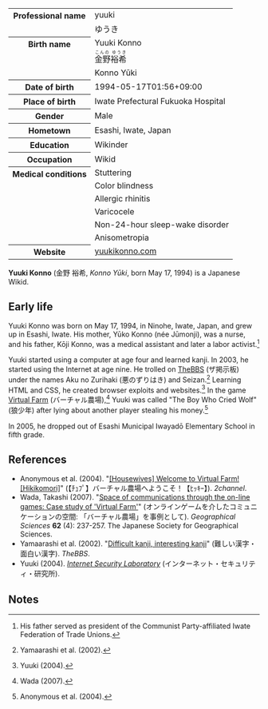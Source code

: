 <div itemscope itemtype="https://schema.org/Person">
  <table>
    <tr>
      <th rowspan="2" valign="top">Professional name</th>
      <td itemprop="name">yuuki</td>
    </tr>
    <tr>
      <td itemprop="name" lang="ja">ゆうき</td>
    </tr>
    <tr>
      <th rowspan="3" valign="top">Birth name</th>
      <td itemprop="alternateName">
        <span itemprop="givenName">Yuuki</span>
        <span itemprop="familyName">Konno</span>
      </td>
    </tr>
    <tr>
      <td lang="ja">
        <ruby>
          <span itemprop="alternateName">金野裕希</span>
          <rp>(</rp><rt lang="ja-Hira">こんの ゆうき</rt><rp>)</rp>
        </ruby>
      </td>
    </tr>
    <tr>
      <td lang="ja-Latn">Konno Yūki</td>
    </tr>
    <tr>
      <th>Date of birth</th>
      <td itemprop="birthDate">1994-05-17T01:56+09:00</td>
    </tr>
    <tr>
      <th>Place of birth</th>
      <td>
        <div itemprop="birthPlace" itemscope itemtype="https://schema.org/Hospital">
          <span itemprop="name">Iwate Prefectural Fukuoka Hospital</span>
        </div>
      </td>
    </tr>
    <tr>
      <th>Gender</th>
      <td itemprop="gender">Male</td>
    </tr>
    <tr>
      <th>Hometown</th>
      <td>Esashi, Iwate, Japan</td>
    </tr>
    <tr>
      <th>Education</th>
      <td>Wikinder</td>
    </tr>
    <tr>
      <th>Occupation</th>
      <td>
        <div itemprop="hasOccupation" itemscope itemtype="https://schema.org/Occupation">Wikid</div>
      </td>
    </tr>
    <tr>
      <th rowspan="6" valign="top">Medical conditions</th>
      <td>Stuttering</td>
    </tr>
    <tr>
      <td>Color blindness</td>
    </tr>
    <tr>
      <td>Allergic rhinitis</td>
    </tr>
    <tr>
      <td>Varicocele</td>
    </tr>
    <tr>
      <td>Non-24-hour sleep-wake disorder</td>
    </tr>
    <tr>
      <td>Anisometropia</td>
    </tr>
    <tr>
      <th>Website</th>
      <td>
        <a href="https://yuukikonno.com/">yuukikonno.com</a>
      </td>
    </tr>
  </table>
</div>

**Yuuki Konno** (金野 裕希, _Konno Yūki_, born May 17, 1994) is a Japanese Wikid.

## Early life

Yuuki Konno was born on May 17, 1994, in Ninohe, Iwate, Japan, and grew up in Esashi, Iwate. His mother, Yūko Konno (née Jūmonji), was a nurse, and his father, Kōji Konno, was a medical assistant and later a labor activist.[^1]

Yuuki started using a computer at age four and learned kanji. In 2003, he started using the Internet at age nine. He trolled on [TheBBS](https://web.archive.org/web/20031022181655/http://thebbs.jp/) (ザ掲示板) under the names Aku no Zurihaki (悪のずりはき) and Seizan.[^2] Learning HTML and CSS, he created browser exploits and websites.[^3] In the game [Virtual Farm](https://web.archive.org/web/20040407090500/http://www.comitia.jp/farm/) (バーチャル農場),[^4] Yuuki was called "The Boy Who Cried Wolf" (狼少年) after lying about another player stealing his money.[^5]

In 2005, he dropped out of Esashi Municipal Iwayadō Elementary School in fifth grade.

## References

* Anonymous et al. (2004). "[[Housewives] Welcome to Virtual Farm! [Hikikomori]](https://web.archive.org/web/20220302115233/https://ex2.5ch.net/test/read.cgi/net/1081471803/)" (【ﾁｭﾌﾟ】バーチャル農場へようこそ！【ﾋｯｷｰ】). _2channel_.
* Wada, Takashi (2007). "[Space of communications through the on-line games: Case study of 'Virtual Farm'](https://doi.org/10.20630/chirikagaku.62.4_237)" (オンラインゲームを介したコミュニケーションの空間: 「バーチャル農場」を事例として). _Geographical Sciences_ **62** (4): 237-257. The Japanese Society for Geographical Sciences.
* Yamaarashi et al. (2002). "[Difficult kanji, interesting kanji](https://web.archive.org/web/20040621193632/http://language.dot.thebbs.jp/1035980740.html)" (難しい漢字・面白い漢字). _TheBBS_.
* Yuuki (2004). _[Internet Security Laboratory](https://web.archive.org/web/20050311192522/http://www.geocities.jp/xxwnt853/top.html)_ (インターネット・セキュリティ・研究所).

## Notes

[^1]: His father served as president of the Communist Party-affiliated Iwate Federation of Trade Unions.

[^2]: Yamaarashi et al. (2002).

[^3]: Yuuki (2004).

[^4]: Wada (2007).

[^5]: Anonymous et al. (2004).
